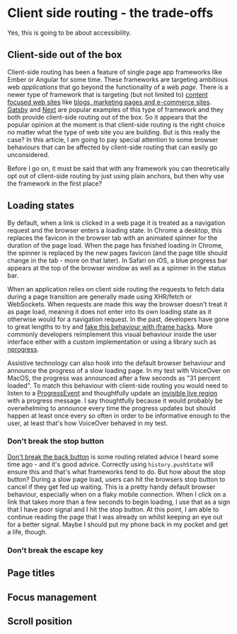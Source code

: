 # Client side routing - the trade-offs

Yes, this is going to be about accessibility.

## Client-side out of the box

Client-side routing has been a feature of single page app frameworks like Ember or Angular for some time. These frameworks are targeting ambitious web _applications_ that go beyond the functionality of a web _page_. There is a newer type of framework that is targeting (but not limited to) [content focused web sites](https://www.gatsbyjs.org/showcase/) like [blogs, marketing pages and e-commerce sites](https://nextjs.org/showcase/). [Gatsby](https://www.gatsbyjs.org/docs/gatsby-link/) and [Next](https://github.com/zeit/next.js/#routing) are popular examples of this type of framework and they both provide client-side routing out of the box. So it appears that the popular opinion at the moment is that client-side routing is the right choice no matter what the type of web site you are building. But is this really the case? In this article, I am going to pay special attention to some browser behaviours that can be affected by client-side routing that can easily go unconsidered.

Before I go on, it must be said that with any framework you can theoretically opt out of client-side routing by just using plain anchors, but then why use the framework in the first place?

## Loading states

By default, when a link is clicked in a web page it is treated as a navigation request and the browser enters a loading state. In Chrome a desktop, this replaces the favicon in the browser tab with an animated spinner for the duration of the page load. When the page has finished loading in Chrome, the spinner is replaced by the new pages favicon (and the page title should change in the tab - more on that later). In Safari on iOS, a blue progress bar appears at the top of the browser window as well as a spinner in the status bar.

When an application relies on client side routing the requests to fetch data during a page transition are generally made using XHR/fetch or WebSockets. When requests are made this way the browser doesn't treat it as page load, meaning it does not enter into its own loading state as it otherwise would for a navigation request. In the past, developers have gone to great lengths to try and [fake this behaviour with iframe hacks](https://stackoverflow.com/questions/1918218/how-to-have-ajax-trigger-the-browsers-loading-indicator). More commonly developers reimplement this visual behaviour inside the user interface either with a custom implementation or using a library such as [nprogress](http://ricostacruz.com/nprogress/).

Assistive technology can also hook into the default browser behaviour and announce the progress of a slow loading page. In my test with VoiceOver on MacOS, the progress was announced after a few seconds as "31 percent loaded". To match this behaviour with client-side routing you would need to listen to a [ProgressEvent](https://developer.mozilla.org/en-US/docs/Web/API/ProgressEvent) and thoughtfully update an [invisible live region](https://inclusive-components.design/notifications/#invisibleliveregions) with a progress message. I say thoughtfully because it would probably be overwhelming to announce every time the progress updates but should happen at least once every so often in order to be informative enough to the user, at least that's how VoiceOver behaved in my test.

### Don't break the stop button

[Don't break the back button](https://ux.stackexchange.com/questions/42392/does-dont-break-the-back-button-apply-to-web-applications) is some routing related advice I heard some time ago - and it's good advice. Correctly using `history.pushState` will ensure this and that's what frameworks tend to do. But how about the stop button? During a slow page load, users can hit the browsers stop button to cancel if they get fed up waiting. This is a pretty handy default browser behaviour, especially when on a flaky mobile connection. When I click on a link that takes more than a few seconds to begin loading, I use that as a sign that I have poor signal and I hit the stop button. At this point, I am able to continue reading the page that I was already on whilst keeping an eye out for a better signal. Maybe I should put my phone back in my pocket and get a life, though.

### Don't break the escape key

## Page titles

## Focus management

## Scroll position
